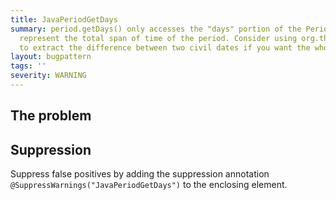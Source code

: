 ```yaml
---
title: JavaPeriodGetDays
summary: period.getDays() only accesses the "days" portion of the Period, and doesn't
  represent the total span of time of the period. Consider using org.threeten.extra.Days
  to extract the difference between two civil dates if you want the whole time.
layout: bugpattern
tags: ''
severity: WARNING
---
```


<!--
*** AUTO-GENERATED, DO NOT MODIFY ***
To make changes, edit the @BugPattern annotation or the explanation in docs/bugpattern.
-->


## The problem


## Suppression
Suppress false positives by adding the suppression annotation `@SuppressWarnings("JavaPeriodGetDays")` to the enclosing element.
